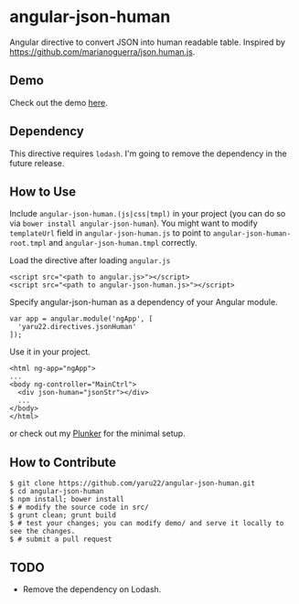 angular-json-human
==================
Angular directive to convert JSON into human readable table. Inspired by https://github.com/marianoguerra/json.human.js.

Demo
----
Check out the demo [here](http://www.brianpark.ca/projects/angular_json_human/demo/).

Dependency
----------
This directive requires `lodash`. I'm going to remove the dependency in the future release.

How to Use
----------
Include `angular-json-human.(js|css|tmpl)` in your project (you can do so via `bower install angular-json-human`).
You might want to modify `templateUrl` field in `angular-json-human.js` to point to `angular-json-human-root.tmpl` and `angular-json-human.tmpl` correctly.

Load the directive after loading `angular.js`

```
<script src="<path to angular.js>"></script>
<script src="<path to angular-json-human.js>"></script>
```

Specify angular-json-human as a dependency of your Angular module.

```
var app = angular.module('ngApp', [
  'yaru22.directives.jsonHuman'
]);
```

Use it in your project.

```
<html ng-app="ngApp">
...
<body ng-controller="MainCtrl">
  <div json-human="jsonStr"></div>
  ...
</body>
</html>
```

or check out my [Plunker](http://plnkr.co/edit/0wEPmUsw5kKbBo9RjXW4?p=preview) for the minimal setup.


How to Contribute
-----------------
```
$ git clone https://github.com/yaru22/angular-json-human.git
$ cd angular-json-human
$ npm install; bower install
$ # modify the source code in src/
$ grunt clean; grunt build
$ # test your changes; you can modify demo/ and serve it locally to see the changes.
$ # submit a pull request
```

TODO
----
- Remove the dependency on Lodash.
